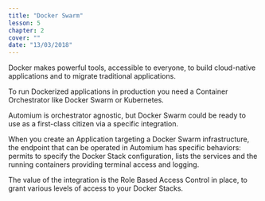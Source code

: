 ```yaml
---
title: "Docker Swarm"
lesson: 5
chapter: 2
cover: ""
date: "13/03/2018"
---
```


Docker makes powerful tools, accessible to everyone, to build cloud-native applications and to migrate traditional applications.

To run Dockerized applications in production you need a Container Orchestrator like Docker Swarm or Kubernetes.

Automium is orchestrator agnostic, but Docker Swarm could be ready to use as a first-class citizen via a specific integration.

When you create an Application targeting a Docker Swarm infrastructure, the endpoint that can be operated in Automium has specific behaviors: permits to specify the Docker Stack configuration, lists the services and the running containers providing terminal access and logging.

The value of the integration is the Role Based Access Control in place, to grant various levels of access to your Docker Stacks.
